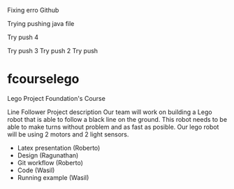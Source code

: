 Fixing erro Github


Trying pushing java file

Try push 4

Try push 3
Try push 2
Try push



# fcourselego
Lego Project Foundation's Course

Line Follower
Project description
Our team will work on building a Lego robot that is able to follow a black line on the ground. This robot needs to be able to make turns without problem and as fast as posible. Our lego robot will be using 2 motors and 2 light sensors. 

- Latex presentation (Roberto)
- Design (Ragunathan)
- Git workflow (Roberto)
- Code (Wasil)
- Running example (Wasil)
